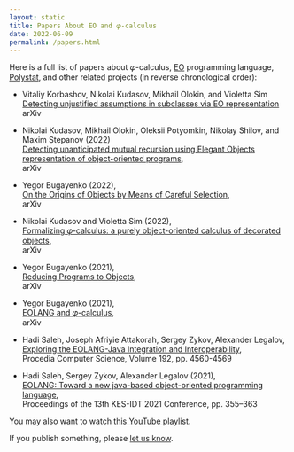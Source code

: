 ```yaml
---
layout: static
title: Papers About EO and 𝜑-calculus
date: 2022-06-09
permalink: /papers.html
---
```


Here is a full list of papers about 𝜑-calculus,
[EO](https://www.eolang.org) programming language,
[Polystat](https://www.polystat.org),
and other related projects (in reverse chronological order):

* Vitaliy Korbashov, Nikolai Kudasov, Mikhail Olokin, and Violetta Sim<br/>
[Detecting unjustified assumptions in subclasses via EO representation](https://arxiv.org/abs/2209.01803)<br/>
arXiv

* Nikolai Kudasov, Mikhail Olokin, Oleksii Potyomkin, Nikolay Shilov, and Maxim Stepanov (2022)<br/>
[Detecting unanticipated mutual recursion using Elegant Objects representation of object-oriented programs](https://arxiv.org/abs/2209.01803),<br/>
arXiv

* Yegor Bugayenko (2022),<br/>
[On the Origins of Objects by Means of Careful Selection](https://arxiv.org/abs/2206.02585),<br/>
arXiv

* Nikolai Kudasov and Violetta Sim (2022),<br/>
[Formalizing 𝜑-calculus: a purely object-oriented calculus of decorated objects](https://arxiv.org/abs/2204.07454),<br/>
arXiv

* Yegor Bugayenko (2021),<br/>
[Reducing Programs to Objects](https://arxiv.org/abs/2112.11988),<br/>
arXiv

* Yegor Bugayenko (2021),<br/>
[EOLANG and 𝜑-calculus](https://arxiv.org/abs/2111.13384),<br/>
arXiv

* Hadi Saleh, Joseph Afriyie Attakorah, Sergey Zykov, Alexander Legalov,<br/>
[Exploring the EOLANG-Java Integration and Interoperability](https://www.sciencedirect.com/science/article/pii/S1877050921019736),<br/>
Procedia Computer Science, Volume 192, pp. 4560-4569

* Hadi Saleh, Sergey Zykov, Alexander Legalov (2021),<br/>
[EOLANG: Toward a new java-based object-oriented programming language](https://link.springer.com/chapter/10.1007/978-981-16-2765-1_30),<br/>
Proceedings of the 13th KES-IDT 2021 Conference, pp. 355–363

You may also want to watch
[this YouTube playlist](https://www.youtube.com/playlist?list=PLaIsQH4uc08wnU7X5ZKdDHjJ8zOb1sUIl).

If you publish something, please [let us know](mailto:team@eolang.org).

